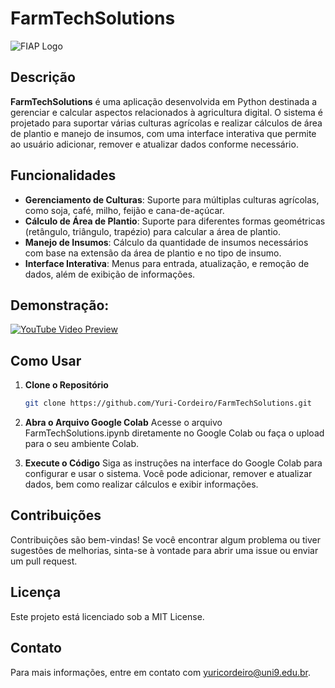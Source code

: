 # FarmTechSolutions

![FIAP Logo](https://www.fiap.com.br/wp-content/themes/fiap2016/images/sharing/fiap.png)

## Descrição

**FarmTechSolutions** é uma aplicação desenvolvida em Python destinada a gerenciar e calcular aspectos relacionados à agricultura digital. O sistema é projetado para suportar várias culturas agrícolas e realizar cálculos de área de plantio e manejo de insumos, com uma interface interativa que permite ao usuário adicionar, remover e atualizar dados conforme necessário.

## Funcionalidades

- **Gerenciamento de Culturas**: Suporte para múltiplas culturas agrícolas, como soja, café, milho, feijão e cana-de-açúcar.
- **Cálculo de Área de Plantio**: Suporte para diferentes formas geométricas (retângulo, triângulo, trapézio) para calcular a área de plantio.
- **Manejo de Insumos**: Cálculo da quantidade de insumos necessários com base na extensão da área de plantio e no tipo de insumo.
- **Interface Interativa**: Menus para entrada, atualização, e remoção de dados, além de exibição de informações.

## Demonstração:

[![YouTube Video Preview](https://img.youtube.com/vi/2zVuWwmrZp4/maxresdefault.jpg)](https://www.youtube.com/watch?v=2zVuWwmrZp4)

## Como Usar

1. **Clone o Repositório**
   ```bash
   git clone https://github.com/Yuri-Cordeiro/FarmTechSolutions.git
   ```
2. **Abra o Arquivo Google Colab**
Acesse o arquivo FarmTechSolutions.ipynb diretamente no Google Colab ou faça o upload para o seu ambiente Colab.

3. **Execute o Código**
Siga as instruções na interface do Google Colab para configurar e usar o sistema. Você pode adicionar, remover e atualizar dados, bem como realizar cálculos e exibir informações.

## Contribuições
Contribuições são bem-vindas! Se você encontrar algum problema ou tiver sugestões de melhorias, sinta-se à vontade para abrir uma issue ou enviar um pull request.

## Licença
Este projeto está licenciado sob a MIT License.

## Contato
Para mais informações, entre em contato com yuricordeiro@uni9.edu.br.
